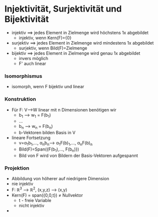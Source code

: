 # Injektivität, Surjektivität und Bijektivität
+ injektiv ==> jedes Element in Zielmenge wird höchstens 1x abgebildet
	+ injektiv, wenn Kern(F)={0}
+ surjektiv ==> jedes Element in Zielmenge wird mindestens 1x abgebildet
	+ surjektiv, wenn Bild(F)=Zielmenge
+ bijektiv ==> jedes Element in Zielmenge wird genau 1x abgebildet
	+ invers möglich
	+ F' auch linear

### Isomorphismus
+ isomorph, wenn F bijektiv und linear

### Konstruktion
+ Für F: V-->W linear mit n Dimensionen benötigen wir
	+ b<sub>1</sub> --> w<sub>1</sub> = F(b<sub>1</sub>)
	+ ...
	+ b<sub>n</sub> --> w<sub>n</sub> = F(b<sub>n</sub>)	
	+ b-Vektoren bilden Basis in V
+ lineare Fortsetzung
	+ v=α<sub>1</sub>b<sub>1</sub>,..., α<sub>n</sub>b<sub>n</sub>--> α<sub>1</sub>F(b)<sub>1</sub>,..., α<sub>n</sub>F(b)<sub>n</sub>
	+ Bild(F)=Span({F(b<sub>1</sub>),..., F(b<sub>n</sub>)})
	+ Bild von F wird von Bildern der Basis-Vektoren aufgespannt

### Projektion
+ Abbildung von höherer auf niedrigere Dimension
+ nie injektiv
+ F: ℝ<sup>3</sup> --> ℝ<sup>2</sup>, (x,y,z) --> (x,y)
+ Kern(F) = span({0,0,t}) ≠ Nullvektor
	+ t - freie Variable
	+ nicht injektiv
+ 